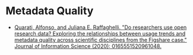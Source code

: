 
# Metadata Quality
* [Quarati, Alfonso, and Juliana E. Raffaghelli. "Do researchers use open research data? Exploring the relationships between usage trends and metadata quality across scientific disciplines from the Figshare case." Journal of Information Science (2020): 0165551520961048.](http://sage.cnpereading.com/paragraph/article/?doi=10.1177/0165551520961048)